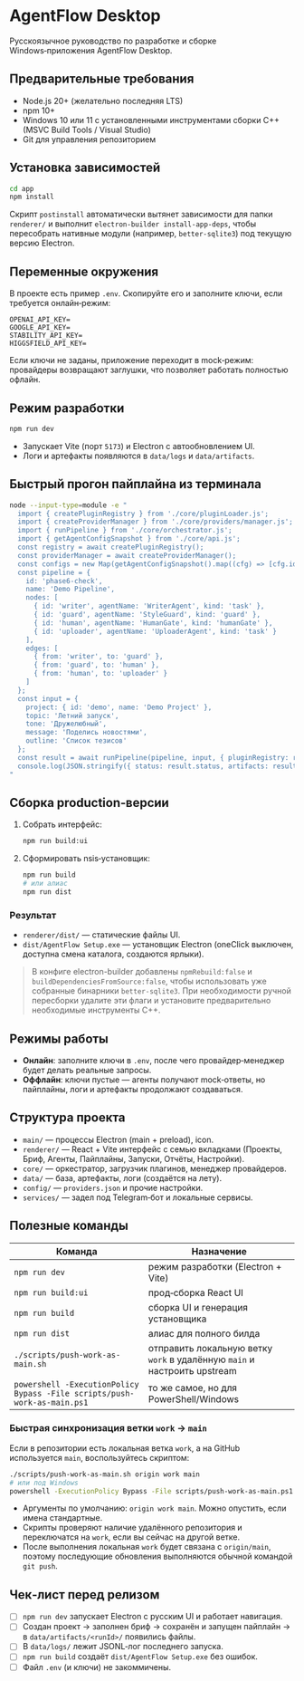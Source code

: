 # AgentFlow Desktop

Русскоязычное руководство по разработке и сборке Windows‑приложения AgentFlow Desktop.

## Предварительные требования

- Node.js 20+ (желательно последняя LTS)
- npm 10+
- Windows 10 или 11 с установленными инструментами сборки C++ (MSVC Build Tools / Visual Studio)
- Git для управления репозиторием

## Установка зависимостей

```bash
cd app
npm install
```

Скрипт `postinstall` автоматически вытянет зависимости для папки `renderer/` и выполнит `electron-builder install-app-deps`,
чтобы пересобрать нативные модули (например, `better-sqlite3`) под текущую версию Electron.

## Переменные окружения

В проекте есть пример `.env`. Скопируйте его и заполните ключи, если требуется онлайн‑режим:

```
OPENAI_API_KEY=
GOOGLE_API_KEY=
STABILITY_API_KEY=
HIGGSFIELD_API_KEY=
```

Если ключи не заданы, приложение переходит в mock‑режим: провайдеры возвращают заглушки, что позволяет работать полностью офлайн.

## Режим разработки

```bash
npm run dev
```

- Запускает Vite (порт `5173`) и Electron с автообновлением UI.
- Логи и артефакты появляются в `data/logs` и `data/artifacts`.

## Быстрый прогон пайплайна из терминала

```bash
node --input-type=module -e "
  import { createPluginRegistry } from './core/pluginLoader.js';
  import { createProviderManager } from './core/providers/manager.js';
  import { runPipeline } from './core/orchestrator.js';
  import { getAgentConfigSnapshot } from './core/api.js';
  const registry = await createPluginRegistry();
  const providerManager = await createProviderManager();
  const configs = new Map(getAgentConfigSnapshot().map((cfg) => [cfg.id, cfg]));
  const pipeline = {
    id: 'phase6-check',
    name: 'Demo Pipeline',
    nodes: [
      { id: 'writer', agentName: 'WriterAgent', kind: 'task' },
      { id: 'guard', agentName: 'StyleGuard', kind: 'guard' },
      { id: 'human', agentName: 'HumanGate', kind: 'humanGate' },
      { id: 'uploader', agentName: 'UploaderAgent', kind: 'task' }
    ],
    edges: [
      { from: 'writer', to: 'guard' },
      { from: 'guard', to: 'human' },
      { from: 'human', to: 'uploader' }
    ]
  };
  const input = {
    project: { id: 'demo', name: 'Demo Project' },
    topic: 'Летний запуск',
    tone: 'Дружелюбный',
    message: 'Поделись новостями',
    outline: 'Список тезисов'
  };
  const result = await runPipeline(pipeline, input, { pluginRegistry: registry, agentConfigs: configs, providerManager });
  console.log(JSON.stringify({ status: result.status, artifacts: result.payload._artifacts }, null, 2));
"
```

## Сборка production‑версии

1. Собрать интерфейс:
   ```bash
   npm run build:ui
   ```
2. Сформировать nsis‑установщик:
   ```bash
   npm run build
   # или алиас
   npm run dist
   ```

### Результат

- `renderer/dist/` — статические файлы UI.
- `dist/AgentFlow Setup.exe` — установщик Electron (oneClick выключен, доступна смена каталога, создаются ярлыки).

> В конфиге electron-builder добавлены `npmRebuild:false` и `buildDependenciesFromSource:false`, чтобы использовать уже собранные бинарники `better-sqlite3`. При необходимости ручной пересборки удалите эти флаги и установите предварительно необходимые инструменты C++.

## Режимы работы

- **Онлайн**: заполните ключи в `.env`, после чего провайдер‑менеджер будет делать реальные запросы.
- **Оффлайн**: ключи пустые — агенты получают mock‑ответы, но пайплайны, логи и артефакты продолжают создаваться.

## Структура проекта

- `main/` — процессы Electron (main + preload), icon.
- `renderer/` — React + Vite интерфейс с семью вкладками (Проекты, Бриф, Агенты, Пайплайны, Запуски, Отчёты, Настройки).
- `core/` — оркестратор, загрузчик плагинов, менеджер провайдеров.
- `data/` — база, артефакты, логи (создаётся на лету).
- `config/` — `providers.json` и прочие настройки.
- `services/` — задел под Telegram‑бот и локальные сервисы.

## Полезные команды

| Команда            | Назначение                                 |
|--------------------|--------------------------------------------|
| `npm run dev`      | режим разработки (Electron + Vite)         |
| `npm run build:ui` | прод‑сборка React UI                       |
| `npm run build`    | сборка UI и генерация установщика          |
| `npm run dist`     | алиас для полного билда                    |
| `./scripts/push-work-as-main.sh` | отправить локальную ветку `work` в удалённую `main` и настроить upstream |
| `powershell -ExecutionPolicy Bypass -File scripts/push-work-as-main.ps1` | то же самое, но для PowerShell/Windows |

### Быстрая синхронизация ветки `work` → `main`

Если в репозитории есть локальная ветка `work`, а на GitHub используется `main`, воспользуйтесь скриптом:

```bash
./scripts/push-work-as-main.sh origin work main
# или под Windows
powershell -ExecutionPolicy Bypass -File scripts/push-work-as-main.ps1 -Remote origin -WorkBranch work -MainBranch main
```

- Аргументы по умолчанию: `origin work main`. Можно опустить, если имена стандартные.
- Скрипты проверяют наличие удалённого репозитория и переключатся на `work`, если вы сейчас на другой ветке.
- После выполнения локальная `work` будет связана с `origin/main`, поэтому последующие обновления выполняются обычной командой `git push`.

## Чек‑лист перед релизом

- [ ] `npm run dev` запускает Electron с русским UI и работает навигация.
- [ ] Создан проект → заполнен бриф → сохранён и запущен пайплайн → в `data/artifacts/<runId>/` появились файлы.
- [ ] В `data/logs/` лежит JSONL‑лог последнего запуска.
- [ ] `npm run build` создаёт `dist/AgentFlow Setup.exe` без ошибок.
- [ ] Файл `.env` (и ключи) не закоммичены.
